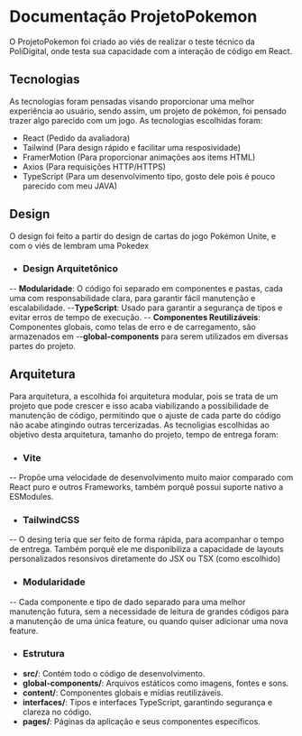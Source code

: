 # Documentação ProjetoPokemon
 O ProjetoPokemon foi criado ao viés de realizar o teste técnico da PoliDigital, onde testa sua capacidade com a interação de código em React.

 ## Tecnologias
  As tecnologias foram pensadas visando proporcionar uma melhor experiência ao usuário, sendo assim, um projeto de pokémon, foi pensado trazer algo parecido com um jogo. As tecnologias escolhidas foram:
  - React (Pedido da avaliadora)
  - Tailwind (Para design rápido e facilitar uma resposividade)
  - FramerMotion (Para proporcionar animações aos items HTML)
  - Axios (Para requisições HTTP/HTTPS)
  - TypeScript (Para um desenvolvimento tipo, gosto dele pois é pouco parecido com meu JAVA)

## Design
 O design foi feito a partir do design de cartas do jogo Pokémon Unite, e com o viés de lembram uma Pokedex
 - ### Design Arquitetônico
 -- **Modularidade**: O código foi separado em componentes e pastas, cada uma com responsabilidade clara, para garantir fácil manutenção e escalabilidade.
 --**TypeScript**: Usado para garantir a segurança de tipos e evitar erros de tempo de execução.
 -- **Componentes Reutilizáveis**: Componentes globais, como telas de erro e de carregamento, são armazenados em --**global-components** para serem utilizados em diversas partes do projeto.

## Arquitetura
 Para arquitetura, a escolhida foi arquitetura modular, pois se trata de um projeto que pode crescer e isso acaba viabilizando a possibilidade de manutenção de código, permitindo que o ajuste de cada parte do código não acabe atingindo outras tercerizadas. As tecnoligias escolhidas ao objetivo desta arquitetura, tamanho do projeto, tempo de entrega foram:
 - ### Vite
 -- Propõe uma velocidade de desenvolvimento muito maior comparado com React puro e outros Frameworks, também porquê possui suporte nativo a ESModules.
 - ### TailwindCSS
 -- O desing teria que ser feito de forma rápida, para acompanhar o tempo de entrega. Também porquê ele me disponibiliza a capacidade de layouts personalizados resonsivos diretamente do JSX ou TSX (como escolhido)
 - ### Modularidade
 -- Cada componente e tipo de dado separado para uma melhor manutenção futura, sem a necessidade de leitura de grandes códigos para a manutenção de uma única feature, ou quando quiser adicionar uma nova feature.
 - ### Estrutura
  - **src/**: Contém todo o código de desenvolvimento.
  - **global-components/**: Arquivos estáticos como imagens, fontes e sons.
  - **content/**: Componentes globais e mídias reutilizáveis.
  - **interfaces/**: Tipos e interfaces TypeScript, garantindo segurança e clareza no código.
  - **pages/**: Páginas da aplicação e seus componentes específicos.